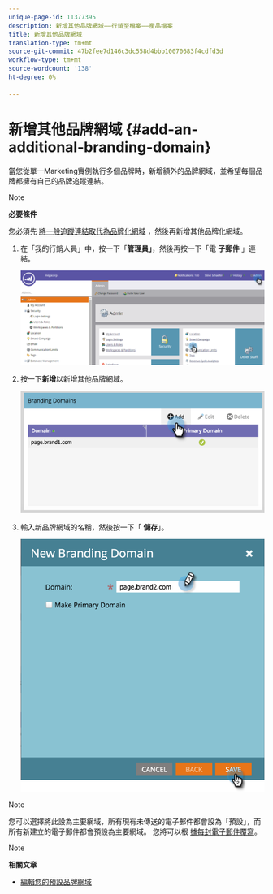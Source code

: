 ```yaml
---
unique-page-id: 11377395
description: 新增其他品牌網域——行銷至檔案——產品檔案
title: 新增其他品牌網域
translation-type: tm+mt
source-git-commit: 47b2fee7d146c3dc558d4bbb10070683f4cdfd3d
workflow-type: tm+mt
source-wordcount: '138'
ht-degree: 0%

---
```



# 新增其他品牌網域 {#add-an-additional-branding-domain}

當您從單一Marketing實例執行多個品牌時，新增額外的品牌網域，並希望每個品牌都擁有自己的品牌追蹤連結。

>[!NOTE]
>
>**必要條件**
>
>您必須先 [將一般追蹤連結取代為品牌化網域](edit-your-default-branding-domain.md) ，然後再新增其他品牌化網域。

1. 在「我的行銷人員」中，按一下「**管理員」**，然後再按一下「電 **子郵件** 」連結。

   ![](assets/image2016-6-29-16-3a42-3a20.png)

1. 按一下**新增**以新增其他品牌網域。

   ![](assets/two.png)

1. 輸入新品牌網域的名稱，然後按一下「 **儲存**」。

   ![](assets/three.png)

>[!NOTE]
>
>您可以選擇將此設為主要網域，所有現有未傳送的電子郵件都會設為「預設」，而所有新建立的電子郵件都會預設為主要網域。 您將可以根 [據每封電子郵件覆寫](overwrite-primary-domain-for-emails.md)。

>[!NOTE]
>
>**相關文章**
>
>* [編輯您的預設品牌網域](edit-your-default-branding-domain.md)

>



